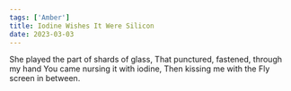 ```yaml
---
tags: ['Amber']
title: Iodine Wishes It Were Silicon
date: 2023-03-03
---
```


She played the part of shards of glass,
That punctured, fastened, through my hand
You came nursing it with iodine,
Then kissing me with the
Fly screen in between.
